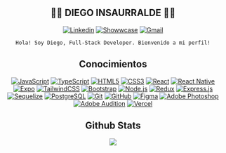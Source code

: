 <div align="center">

## :man_technologist: DIEGO INSAURRALDE :man_technologist:

[![Linkedin](https://img.shields.io/badge/-LinkedIn-blue?style=for-the-badge&logo=Linkedin&logoColor=white&link=https://www.linkedin.com/in/djinsaurralde38/)](https://www.linkedin.com/in/djinsaurralde38/)
[![Showwcase](https://img.shields.io/badge/-Showwcase-black?style=for-the-badge&logo=Showwcase&logoColor=white&link=https://www.showwcase.com/insa)](https://www.showwcase.com/insa)
[![Gmail](https://img.shields.io/badge/-Gmail-C14438?style=for-the-badge&logo=Gmail&logoColor=white&link=mailto:djinsaurralde38@gmail.com)](mailto:djinsaurralde38@gmail.com)

    Hola! Soy Diego, Full-Stack Developer. Bienvenido a mi perfil!

## Conocimientos

[![JavaScript](https://img.shields.io/badge/-JavaScript-000000?style=for-the-badge&logo=javascript&link=https://www.ecma-international.org/publications-and-standards/standards/ecma-262/)](https://www.ecma-international.org/publications-and-standards/standards/ecma-262/)
[![TypeScript](https://img.shields.io/badge/-TypeScript-3178C6?style=for-the-badge&logo=typescript&logoColor=white&link=https://www.typescriptlang.org/)](https://www.typescriptlang.org/)
[![HTML5](https://img.shields.io/badge/-HTML5-E46625?style=for-the-badge&logo=html5&logoColor=white&link=https://html.spec.whatwg.org/)](https://html.spec.whatwg.org/)
[![CSS3](https://img.shields.io/badge/-CSS3-385BF4?style=for-the-badge&logo=css3&link=https://www.w3.org/TR/CSS/#css)](https://www.w3.org/TR/CSS/#css)
[![React](https://img.shields.io/badge/-React-337CA5?style=for-the-badge&logo=react&logoColor=FFFFFF&link=https://es.react.dev/)](https://es.react.dev/)
[![React Native](https://img.shields.io/badge/-React_Native-21232A?style=for-the-badge&logo=react&logoColor=7DD9FC&link=https://reactnative.dev/)](https://reactnative.dev/)
[![Expo](https://img.shields.io/badge/Expo-FFFFFF?style=for-the-badge&logo=expo&logoColor=12181C&link=https://expo.dev/)](https://expo.dev/)
[![TailwindCSS](https://img.shields.io/badge/Tailwind%20CSS-0C1020?style=for-the-badge&logo=tailwind-css&logoColor=5EBBF9&link=https://tailwindcss.com/)](https://tailwindcss.com/)
[![Bootstrap](https://img.shields.io/badge/Bootstrap-7C01FD?style=for-the-badge&logo=bootstrap&logoColor=FFFFFF&link=https://getbootstrap.com/)](https://getbootstrap.com/)
[![Node.js](https://img.shields.io/badge/-Node.js-4D8034?style=for-the-badge&logo=Node.js&logoColor=FFFFFF&link=https://nodejs.org/es)](https://nodejs.org/es)
[![Redux](https://img.shields.io/badge/Redux-%237241BE.svg?style=for-the-badge&logo=redux&logoColor=FFFFFF&link=https://es.redux.js.org/)](https://es.redux.js.org/)
[![Express.js](https://img.shields.io/badge/Express.js-%23404d59.svg?style=for-the-badge&logo=express&logoColor=white&link=https://expressjs.com/es/)](https://expressjs.com/es/)
[![Sequelize](https://img.shields.io/badge/Sequelize-31396A?style=for-the-badge&logo=Sequelize&logoColor=68AEE8&link=https://sequelize.org/)](https://sequelize.org/)
[![PostgreSQL](https://img.shields.io/badge/-PostgreSQL-%23404d59?style=for-the-badge&logo=postgresql&logoColor=%2361DAFB&link=https://www.postgresql.org/)](https://www.postgresql.org/)
[![Git](https://img.shields.io/badge/-Git-E64D2A?style=for-the-badge&logo=git&logoColor=FFFFFF&link=https://git-scm.com/)](https://git-scm.com/)
[![GitHub](https://img.shields.io/badge/-GitHub-181717?style=for-the-badge&logo=github&link=https://github.com/)](https://github.com/)
[![Figma](https://img.shields.io/badge/Figma-D53C73?style=for-the-badge&logo=figma&logoColor=FFFFFF&link=https://www.figma.com/)](https://www.figma.com/)
[![Adobe Photoshop](https://img.shields.io/badge/Adobe%20Photoshop-%23061E26.svg?style=for-the-badge&logo=adobe%20photoshop&logoColor=%2326C9FF&link=https://www.adobe.com/ar/products/photoshop.html)](https://www.adobe.com/ar/products/photoshop.html)
[![Adobe Audition](https://img.shields.io/badge/Adobe%20Audition-00005B.svg?style=for-the-badge&logo=Adobe%20Audition&logoColor=%239999FF&link=https://www.adobe.com/es/products/audition.html)](https://www.adobe.com/es/products/audition.html)
[![Vercel](https://img.shields.io/badge/-Vercel-000000?style=for-the-badge&logo=vercel&link=https://vercel.com/)](https://vercel.com/)



## Github Stats

</div>

<div align="center"><img src="https://github-readme-stats.vercel.app/api?username=Insaurralde38&show_icons=true&count_private=true&hide_border=true" align="center" /></div>  
<br/>
